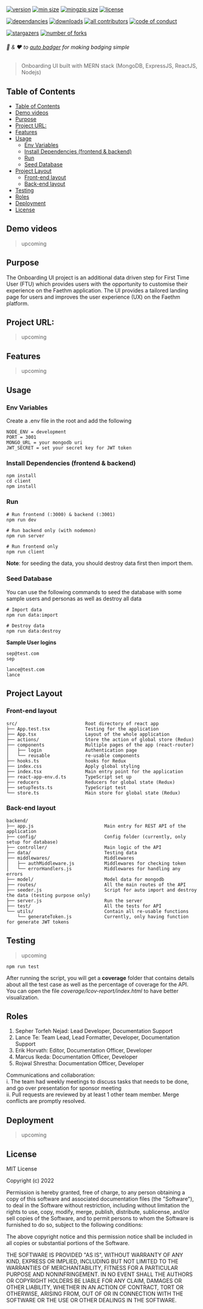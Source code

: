 [//]: <> (start placeholder for auto-badger)


[![version](https://img.shields.io/npm/v/app.svg?style=flat-square)](https://npmjs.org/app)
[![min size](https://img.shields.io/bundlephobia/min/app?style=flat-square)](https://bundlephobia.com/result?p=app)
[![mingzip size](https://img.shields.io/bundlephobia/minzip/app)](https://bundlephobia.com/result?p=app)
[![license](https://img.shields.io/npm/l/app?color=%23007a1f&style=flat-square)](https://github.com/LanceWhitehorn/Faethm/blob/master/LICENSE)

[![dependancies](https://img.shields.io/librariesio/release/npm/app?color=%23007a1f&style=flat-square)](https://libraries.io/npm/app)
[![downloads](https://img.shields.io/npm/dm/app?style=flat-square&color=%23007a1f)](https://npmcharts.com/compare/app)
[![all contributors](https://img.shields.io/github/all-contributors/LanceWhitehorn/Faethm?style=flat-square)](https://github.com/LanceWhitehorn/Faethm/graphs/contributors)
[![code of conduct](https://img.shields.io/badge/code%20of-conduct-ff69b4.svg?style=flat-square)](https://github.com/LanceWhitehorn/Faethm/blob/master/CODE_OF_CONDUCT.md)

[![stargazers](https://img.shields.io/github/stars/LanceWhitehorn/Faethm?style=social)](https://github.com/LanceWhitehorn/Faethm/stargazers)
[![number of forks](https://img.shields.io/github/forks/LanceWhitehorn/Faethm?style=social)](https://github.com/LanceWhitehorn/Faethm/fork)

###### :clap: & :heart: to [auto badger](https://github.com/technikhil314/auto-badger) for making badging simple

[//]: <> (end placeholder for auto-badger)


> Onboarding UI built with MERN stack (MongoDB, ExpressJS, ReactJS, Nodejs)

## Table of Contents

- [Table of Contents](#table-of-contents)
- [Demo videos](#demo-videos)
- [Purpose](#purpose)
- [Project URL:](#project-url)
- [Features](#features)
- [Usage](#usage)
  - [Env Variables](#env-variables)
  - [Install Dependencies (frontend & backend)](#install-dependencies-frontend--backend)
  - [Run](#run)
  - [Seed Database](#seed-database)
- [Project Layout](#project-layout)
  - [Front-end layout](#front-end-layout)
  - [Back-end layout](#back-end-layout)
- [Testing](#testing)
- [Roles](#roles)
- [Deployment](#deployment)
- [License](#license)


## Demo videos
> upcoming

## Purpose
The Onboarding UI project is an additional data driven step for First Time User (FTU) which provides users with the opportunity to customise their experience on the Faethm application.
The UI provides a tailored landing page for users and improves the user experience (UX) on the Faethm platform.

## Project URL:
> upcoming
## Features
> upcoming

## Usage

### Env Variables

Create a .env file in the root and add the following

```
NODE_ENV = development
PORT = 3001
MONGO_URL = your mongodb uri
JWT_SECRET = set your secret key for JWT token
```

<!--Create a .env file in the **client/** folder-->

<!--```-->
<!--SKIP_PREFLIGHT_CHECK=true-->
<!--```-->

### Install Dependencies (frontend & backend)

```
npm install
cd client
npm install
```

### Run

```
# Run frontend (:3000) & backend (:3001)
npm run dev

# Run backend only (with nodemon)
npm run server

# Run frontend only
npm run client

```

**Note**: for seeding the data, you should destroy data first then import them.

### Seed Database

You can use the following commands to seed the database with some sample users and personas as well as destroy all data

```
# Import data
npm run data:import

# Destroy data
npm run data:destroy
```

**Sample User logins**

```
sep@test.com
sep

lance@test.com
lance

```

## Project Layout

### Front-end layout

```
src/                         Root directory of react app
├── App.test.tsx             Testing for the application
├── App.tsx                  Layout of the whole application
├── actions/                 Store the action of global store (Redux)
├── components               Multiple pages of the app (react-router)
│   ├── login                Authentication page
│   └── reusable             re-usable components
├── hooks.ts                 hooks for Redux
├── index.css                Apply global styling
├── index.tsx                Main entry point for the application
├── react-app-env.d.ts       TypeScript set up
├── reducers                 Reducers for global state (Redux)
├── setupTests.ts            TypeScript test
└── store.ts                 Main store for global state (Redux)
```

### Back-end layout

```
backend/
├── app.js                          Main entry for REST API of the application
├── config/                         Config folder (currently, only setup for database)
├── controller/                     Main logic of the API
├── data/                           Testing data
├── middlewares/                    Middlewares
│   ├── authMiddleware.js           Middlewares for checking token
│   └── errorHandlers.js            Middlewares for handling any errors
├── model/                          Model data for mongodb
├── routes/                         All the main routes of the API
├── seeder.js                       Script for auto import and destroy the data (testing purpose only)
├── server.js                       Run the server
├── test/                           All the tests for API
└── utils/                          Contain all re-usable functions
    └── generateToken.js            Currently, only having function for generate JWT tokens
```

## Testing
> upcoming

```
npm run test
```

After running the script, you will get a **coverage** folder that contains details about all the test case as well as the percentage of coverage for the API.  
You can open the file _coverage/lcov-report/index.html_ to have better visualization.


## Roles
1. Sepher Torfeh Nejad: Lead Developer, Documentation Support
2. Lance Te: Team Lead, Lead Formatter, Developer, Documentation Support
3. Erik Horvath: Editor, Documentation Officer, Developer
4. Marcus Ikeda: Documentation Officer, Developer
5. Rojwal Shrestha: Documentation Officer, Developer

Communications and collaboration:\
   i. The team had weekly meetings to discuss tasks that needs to be done, and go over presentation for sponsor meeting\
   ii. Pull requests are reviewed by at least 1 other team member. Merge conflicts are promptly resolved.

## Deployment
> upcoming

## License

MIT License

Copyright (c) 2022

Permission is hereby granted, free of charge, to any person obtaining a copy
of this software and associated documentation files (the "Software"), to deal
in the Software without restriction, including without limitation the rights
to use, copy, modify, merge, publish, distribute, sublicense, and/or sell
copies of the Software, and to permit persons to whom the Software is
furnished to do so, subject to the following conditions:

The above copyright notice and this permission notice shall be included in all
copies or substantial portions of the Software.

THE SOFTWARE IS PROVIDED "AS IS", WITHOUT WARRANTY OF ANY KIND, EXPRESS OR
IMPLIED, INCLUDING BUT NOT LIMITED TO THE WARRANTIES OF MERCHANTABILITY,
FITNESS FOR A PARTICULAR PURPOSE AND NONINFRINGEMENT. IN NO EVENT SHALL THE
AUTHORS OR COPYRIGHT HOLDERS BE LIABLE FOR ANY CLAIM, DAMAGES OR OTHER
LIABILITY, WHETHER IN AN ACTION OF CONTRACT, TORT OR OTHERWISE, ARISING FROM,
OUT OF OR IN CONNECTION WITH THE SOFTWARE OR THE USE OR OTHER DEALINGS IN THE
SOFTWARE.
